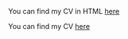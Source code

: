 You can find my CV in HTML [here](https://kireevmishka.github.io/rsschool-cv/)

You can find my CV [here](https://kireevmishka.github.io/rsschool-cv/cv)

